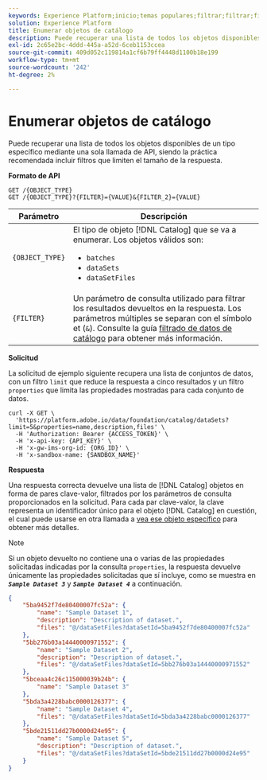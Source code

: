 ```yaml
---
keywords: Experience Platform;inicio;temas populares;filtrar;filtrar;filtrar datos;filtrar datos
solution: Experience Platform
title: Enumerar objetos de catálogo
description: Puede recuperar una lista de todos los objetos disponibles de un tipo específico mediante una sola llamada de API, siendo la práctica recomendada incluir filtros que limiten el tamaño de la respuesta.
exl-id: 2c65e2bc-4ddd-445a-a52d-6ceb1153ccea
source-git-commit: 409d052c119814a1cf6b79ff4448d1100b18e199
workflow-type: tm+mt
source-wordcount: '242'
ht-degree: 2%

---
```


# Enumerar objetos de catálogo

Puede recuperar una lista de todos los objetos disponibles de un tipo específico mediante una sola llamada de API, siendo la práctica recomendada incluir filtros que limiten el tamaño de la respuesta.

**Formato de API**

```http
GET /{OBJECT_TYPE}
GET /{OBJECT_TYPE}?{FILTER}={VALUE}&{FILTER_2}={VALUE}
```

| Parámetro | Descripción |
| --- | --- |
| `{OBJECT_TYPE}` | El tipo de objeto [!DNL Catalog] que se va a enumerar. Los objetos válidos son: <ul><li>`batches`</li><li>`dataSets`</li><li>`dataSetFiles`</li></ul> |
| `{FILTER}` | Un parámetro de consulta utilizado para filtrar los resultados devueltos en la respuesta. Los parámetros múltiples se separan con el símbolo et (`&`). Consulte la guía [filtrado de datos de catálogo](filter-data.md) para obtener más información. |

**Solicitud**

La solicitud de ejemplo siguiente recupera una lista de conjuntos de datos, con un filtro `limit` que reduce la respuesta a cinco resultados y un filtro `properties` que limita las propiedades mostradas para cada conjunto de datos.

```shell
curl -X GET \
  'https://platform.adobe.io/data/foundation/catalog/dataSets?limit=5&properties=name,description,files' \
  -H 'Authorization: Bearer {ACCESS_TOKEN}' \
  -H 'x-api-key: {API_KEY}' \
  -H 'x-gw-ims-org-id: {ORG_ID}' \
  -H 'x-sandbox-name: {SANDBOX_NAME}'
```

**Respuesta**

Una respuesta correcta devuelve una lista de [!DNL Catalog] objetos en forma de pares clave-valor, filtrados por los parámetros de consulta proporcionados en la solicitud. Para cada par clave-valor, la clave representa un identificador único para el objeto [!DNL Catalog] en cuestión, el cual puede usarse en otra llamada a [vea ese objeto específico](look-up-object.md) para obtener más detalles.

>[!NOTE]
>
>Si un objeto devuelto no contiene una o varias de las propiedades solicitadas indicadas por la consulta `properties`, la respuesta devuelve únicamente las propiedades solicitadas que sí incluye, como se muestra en ***`Sample Dataset 3`*** y ***`Sample Dataset 4`*** a continuación.

```json
{
    "5ba9452f7de80400007fc52a": {
        "name": "Sample Dataset 1",
        "description": "Description of dataset.",
        "files": "@/dataSetFiles?dataSetId=5ba9452f7de80400007fc52a"
    },
    "5bb276b03a14440000971552": {
        "name": "Sample Dataset 2",
        "description": "Description of dataset.",
        "files": "@/dataSetFiles?dataSetId=5bb276b03a14440000971552"
    },
    "5bceaa4c26c115000039b24b": {
        "name": "Sample Dataset 3"
    },
    "5bda3a4228babc0000126377": {
        "name": "Sample Dataset 4",
        "files": "@/dataSetFiles?dataSetId=5bda3a4228babc0000126377"
    },
    "5bde21511dd27b0000d24e95": {
        "name": "Sample Dataset 5",
        "description": "Description of dataset.",
        "files": "@/dataSetFiles?dataSetId=5bde21511dd27b0000d24e95"
    }
}
```
